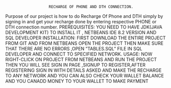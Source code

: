                        RECHARGE OF PHONE AND DTH CONNECTION.

Purpose of our project is how to do Recharge Of Phone and DTH simply by signing in and get your recharge done by entering respective PHONE or DTH connection number.
PREREQUISITES: YOU NEED TO HAVE JDK(JAVA DEVELOPMENT KIT) TO INSTALL IT , NETBEANS IDE 8.2 VERSION AND SQL DEVELOPER
INSTALLATION:  FIRST DOWNLOAD THE ENTIRE PROJECT FROM GIT AND FROM NETBEANS OPEN THE PROJECT THEN MAKE SURE THAT THERE ARE
NO ERRORS ,OPEN ”TABLES.SQL” FILE IN SQL DEVELOPER AND CONNECT TO SPECIFIED NETWORK.
USAGE: NOW RIGHT-CLICK ON PROJECT FROM NETBEANS AND RUN THE PROJECT THEN YOU WILL SEE SIGN IN  PAGE ,SIGNUP TO REGISTER,AFTER REGISTERING SIGN IN WITH DETAILS ASKED AND MAKE THE RECHARGE TO ANY NETWORK AND YOU CAN ALSO CHECK YOUR WALLET BALANCE AND YOU CANADD MONEY TO YOUR WALLET TO MAKE PAYMENT
